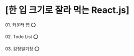 # [한 입 크기로  잘라 먹는 React.js]

<div>
  <p> 01. 카운터 앱 ⭕ </p>
  <p> 02. Todo List ⭕ </p>
  <p> 03. 감정일기장 ⭕ </p>
</div>
